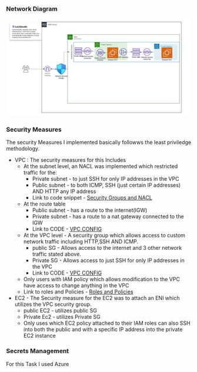 ### Network Diagram

![](./Assets/Makinates.jpeg)



### Security Measures

The security Measures I implemented basically followws the least priviledge methodology. 

- VPC : The security measures for this Includes
    - At the subnet level, an NACL was implemented which restricted traffic for the:
        - Private subnet - to just SSH for only IP addresses in the VPC 
        - Public subnet - to both ICMP, SSH (just certain IP addresses) AND HTTP any IP address
        - Link to code snippet - [Security Groups and NACL](../TASK1/modules/vpc/securityGroups.tf)
    - At the route table 
        - Public subnet - has a route to the internet(IGW)
        - Private subnet - has a route to a nat gateway connected to the IGW
        - Link to CODE - [VPC CONFIG ](../TASK1/modules/vpc/Vpc.tf)
    - At the VPC level - A security group which allows access to custom network traffic including HTTP,SSH AND ICMP.
        - public SG - Allows access to the internet and 3 other network traffic stated above.
        - Private SG - Allows access to just SSH for only IP         addresses in the VPC 
        -  Link to CODE - [VPC CONFIG ](../TASK1/modules/vpc/Vpc.tf)
    - Only users with IAM policy which allows modification to the VPC have access to change anything in the VPC
    - Link to roles and Policies - [Roles and Policies](../TASK1/modules/vpc/roles.tf)
- EC2 -  The Security measure for the EC2 was to attach an ENI  which utilizes the VPC  security group.
    - public EC2 - utilizes public SG 
    - Private Ec2 - utilizes Private SG
    - Only uses which EC2 policy attached to their IAM roles can also SSH into both the public and with a specific IP address into the private EC2 instance 



### Secrets Management 
For this Task I used Azure